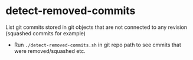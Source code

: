 # detect-removed-commits
List git commits stored in git objects that are not connected to any revision (squashed commits for example)

- Run `./detect-removed-commits.sh` in git repo path to see cmmits that were removed/squashed etc.

